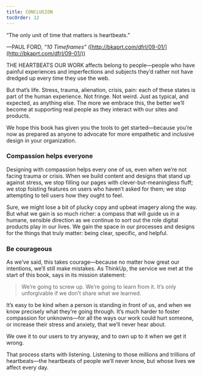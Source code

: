 ```yaml
---
title: CONCLUSION
tocOrder: 12
---
```

“The only unit of time that matters is heartbeats.”

—PAUL FORD, *“10 Timeframes”* ([http://bkaprt.com/dfrl/09-01/](http://bkaprt.com/dfrl/09-01/))

THE HEARTBEATS OUR WORK affects belong to people—people who have painful experiences and imperfections and subjects they’d rather not have dredged up every time they use the web.

But that’s life. Stress, trauma, alienation, crisis, pain: each of these states is part of the human experience. Not fringe. Not weird. Just as typical, and expected, as anything else. The more we embrace this, the better we’ll become at supporting real people as they interact with our sites and products.

We hope this book has given you the tools to get started—because you’re now as prepared as anyone to advocate for more empathetic and inclusive design in your organization.

### Compassion helps everyone

Designing with compassion helps every one of us, even when we’re not facing trauma or crisis. When we build content and designs that stand up against stress, we stop filling our pages with clever-but-meaningless fluff; we stop foisting features on users who haven’t asked for them; we stop attempting to tell users how they ought to feel.

Sure, we might lose a bit of plucky copy and upbeat imagery along the way. But what we gain is so much richer: a compass that will guide us in a humane, sensible direction as we continue to sort out the role digital products play in our lives. We gain the space in our processes and designs for the things that truly matter: being clear, specific, and helpful.

### Be courageous

As we’ve said, this takes courage—because no matter how great our intentions, we’ll still make mistakes. As ThinkUp, the service we met at the start of this book, says in its mission statement:

> We’re going to screw up. We’re going to learn from it. It’s only unforgivable if we don’t share what we learned.

It’s easy to be kind when a person is standing in front of us, and when we know precisely what they’re going through. It’s much harder to foster compassion for unknowns—for all the ways our work could hurt someone, or increase their stress and anxiety, that we’ll never hear about.

We owe it to our users to try anyway, and to own up to it when we get it wrong.

That process starts with listening. Listening to those millions and trillions of heartbeats—the heartbeats of people we’ll never know, but whose lives we affect every day.
